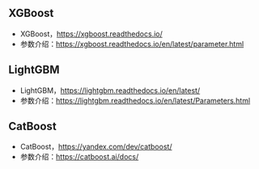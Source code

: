 ## XGBoost

- XGBoost，https://xgboost.readthedocs.io/
- 参数介绍：https://xgboost.readthedocs.io/en/latest/parameter.html

## LightGBM

- LightGBM，https://lightgbm.readthedocs.io/en/latest/
- 参数介绍：https://lightgbm.readthedocs.io/en/latest/Parameters.html

## CatBoost

- CatBoost，https://yandex.com/dev/catboost/
- 参数介绍：https://catboost.ai/docs/
